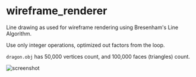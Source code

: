 # wireframe_renderer

Line drawing as used for wireframe rendering using Bresenham's Line Algorithm.

Use only integer operations, optimized out factors from the loop.

`dragon.obj` has 50,000 vertices count, and 100,000 faces (triangles) count.

![screenshot](out.tga)

